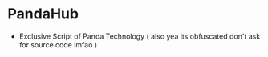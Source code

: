 # PandaHub
* Exclusive Script of Panda Technology ( also yea its obfuscated don't ask for source code lmfao )
